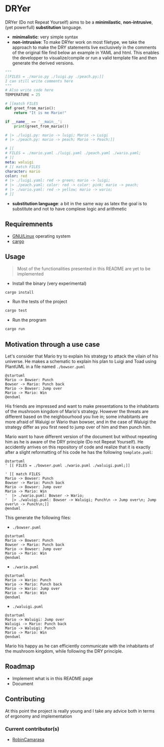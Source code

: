 # DRYer

DRYer (Do not Repeat Yourself) aims to be a **minimilastic**, **non-intrusive**, (yet powerfull) **substitution** language.

- **minimalistic**: very simple syntax
- **non-intrusive**: To make DRYer work on most filetype, we take the approach to make the DRY statements live exclusively in the comments of the original file find below an example in YAML and html. This enables the developper to visualize/compile or run a valid template file and then generate the derived versions.

```python
"""
[[FILES = ./mario.py ./luigi.py ./peach.py;]]
I can still write comments here
"""
# Also write code here
TEMPERATURE = 25

# [[match FILES
def greet_from_mario():
    return "It is me Mario!"

if __name__ == '__main__':
    print(greet_from_mario())

# |> ./luigi.py: mario -> luigi; Mario -> Luigi
# |> ./peach.py: mario -> peach; Mario -> Peach;]]
```

```yaml
# [[
# FILES = ./mario.yaml ./luigi.yaml ./peach.yaml ./wario.yaml;
# ]]
meta: waluigi
# [[ match FILES
character: mario
color: red
# |> ./luigi.yaml: red -> green; mario -> luigi;
# |> ./peach.yaml: color: red -> color: pink; mario -> peach;
# |> ./wario.yaml: red -> yellow; mario -> wario;
# ]]
```

- **substitution language**: a bit in the same way as latex the goal is to substitute and not to have complexe logic and arithmetic

## Requiremnents

- [GNU/Linux](https://www.gnu.org/gnu/linux-and-gnu.html) operating system
- [cargo](https://doc.rust-lang.org/stable/cargo/)

## Usage

> Most of the functionalities presented in this README are yet to be implemented

- Install the binary (very experimental)
```bash
cargo install
```
- Run the tests of the project
```bash
cargo test
```
- Run the program
```bash
cargo run
```

## Motivation through a use case

Let's consider that Mario try to explain his strategy to attack the vilain of his universe. He makes a schematic to explain his plan to Luigi and Toad using PlantUML in a file named `./bowser.puml`

```plantuml
@startuml
Mario -> Bowser: Punch
Bowser -> Mario: Punch back
Mario -> Bowser: Jump over
Mario -> Mario: Win
@enduml
```

His friends are impressed and want to make presentations to the inhabitants of the mushroom kingdom of Mario's strategy.
However the threats are different based on the neighbourhood you live in; some inhabitants are more afraid of Waluigi or Wario than bowser, and in the case of Waluigi the strategy differ as you first need to jump over of him and then punch him.

Mario want to have different version of the document but without repeating him as he is aware of the DRY principle (Do not Repeat Yourself).
He accidently arrives on this repository of code and realize that it is exactly after a slight reformatting of his code he has the following `template.puml`:

```plantuml
@startuml
' [[ FILES = ./bowser.puml ./wario.puml ./waluigi.puml;]]

' [[ match FILES
Mario -> Bowser: Punch
Bowser -> Mario: Punch back
Mario -> Bowser: Jump over
Mario -> Mario: Win
'  |> ./wario.puml: Bowser -> Wario;
'  |> ./waluigi.puml: Bowser -> Waluigi; Punch\n -> Jump over\n; Jump over\n -> Punch\n;]]
@enduml
```

This generate the following files:
- `./bowser.puml`
```plantuml
@startuml
Mario -> Bowser: Punch
Bowser -> Mario: Punch back
Mario -> Bowser: Jump over
Mario -> Mario: Win
@enduml
```
- `./wario.puml`
```plantuml
@startuml
Mario -> Wario: Punch
Wario -> Mario: Punch back
Mario -> Wario: Jump over
Mario -> Mario: Win
@enduml
```
- `./waluigi.puml`
```plantuml
@startuml
Mario -> Waluigi: Jump over
Waluigi -> Mario: Punch back
Mario -> Waluigi: Punch
Mario -> Mario: Win
@enduml
```

Mario his happy as he can efficiently communicate with the inhabitants of the mushroom kingdom, while following the DRY principle.

## Roadmap 

- Implement what is in this README page
- Document

## Contributing

At this point the project is really young and I take any advice both in terms of ergonomy and implementation

### Current contributor(s)

- [RobinCamarasa](https://robincamarasa.github.io)
